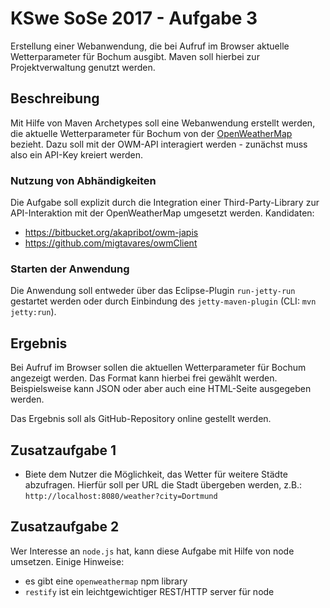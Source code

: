 # KSwe SoSe 2017 - Aufgabe 3

Erstellung einer Webanwendung, die bei Aufruf im Browser aktuelle
Wetterparameter für Bochum ausgibt. Maven soll hierbei zur Projektverwaltung
genutzt werden.

## Beschreibung

Mit Hilfe von Maven Archetypes soll eine Webanwendung erstellt werden, die
aktuelle Wetterparameter für Bochum von der
[OpenWeatherMap](http://openweathermap.org/api) bezieht. Dazu soll
mit der OWM-API interagiert werden - zunächst muss also ein API-Key kreiert
werden.

### Nutzung von Abhändigkeiten

Die Aufgabe soll explizit durch die Integration einer Third-Party-Library zur
API-Interaktion mit der OpenWeatherMap umgesetzt werden. Kandidaten:

* https://bitbucket.org/akapribot/owm-japis
* https://github.com/migtavares/owmClient

### Starten der Anwendung

Die Anwendung soll entweder über das Eclipse-Plugin `run-jetty-run` gestartet
werden oder durch Einbindung des `jetty-maven-plugin` (CLI: `mvn jetty:run`).

## Ergebnis

Bei Aufruf im Browser sollen die aktuellen Wetterparameter für Bochum angezeigt
werden. Das Format kann hierbei frei gewählt werden. Beispielsweise kann JSON
oder aber auch eine HTML-Seite ausgegeben werden.

Das Ergebnis soll als GitHub-Repository online gestellt werden.

## Zusatzaufgabe 1

* Biete dem Nutzer die Möglichkeit, das Wetter für weitere Städte abzufragen.
Hierfür soll per URL die Stadt übergeben werden, z.B.: `http://localhost:8080/weather?city=Dortmund`

## Zusatzaufgabe 2

Wer Interesse an `node.js` hat, kann diese Aufgabe mit Hilfe von node umsetzen.
Einige Hinweise:

* es gibt eine `openweathermap` npm library
* `restify` ist ein leichtgewichtiger REST/HTTP server für node
